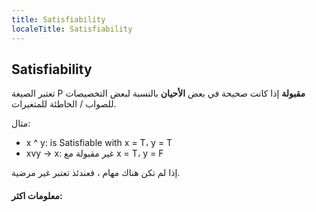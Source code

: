 ```yaml
---
title: Satisfiability
localeTitle: Satisfiability
---
```

## Satisfiability

تعتبر الصيغة P **مقبولة** إذا كانت صحيحة في بعض **الأحيان** بالنسبة لبعض التخصيصات للصواب / الخاطئة للمتغيرات.

مثال:

*   x ^ y: is Satisfiable with x = T، y = T
*   xvy -> x: غير مقبولة مع x = T، y = F

إذا لم تكن هناك مهام ، فعندئذ تعتبر غير مرضية.

#### معلومات اكثر:
